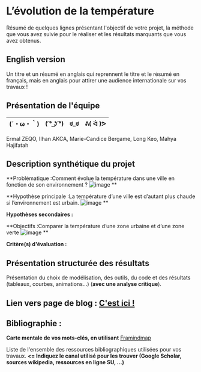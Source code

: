 # L’évolution de la température

Résumé de quelques lignes présentant l'objectif de votre projet, la méthode que vous avez suivie pour le réaliser et les résultats marquants que vous avez obtenus.

## English version

Un titre et un résumé en anglais qui reprennent le titre et le résumé en français, mais en anglais pour attirer une audience internationale sur vos travaux !

## Présentation de l'équipe

|(´・ω・｀)| ( ͡° ͜ʖ ͡°) | ಠ_ಠ | ᕕ( ᐛ )ᕗ |
|-----|--|--|--|
Ermal ZEQO, Ilhan AKCA, Marie-Candice Bergame, Long Keo, Mahya Hajifatah



## Description synthétique du projet

**Problématique :Comment évolue la température dans une ville en fonction de son environnement ?
![image](https://github.com/are-dynamic-2024-g6/environnements/assets/99696420/19ee5db4-5240-4898-9a0c-b2f6537b5dc8)
** 

**Hypothèse principale :La température d’une ville est d’autant plus chaude si l’environnement est urbain.
![image](https://github.com/are-dynamic-2024-g6/environnements/assets/99696420/1c791718-5981-4cd0-9165-359e9a72aa8d)
**

**Hypothèses secondaires :** 

**Objectifs :Comparer la température d’une zone urbaine et d’une zone verte
![image](https://github.com/are-dynamic-2024-g6/environnements/assets/99696420/a3bf4de9-de04-4378-b6e1-4db7628966ff)
**

**Critère(s) d'évaluation :**

## Présentation structurée des résultats

Présentation du choix de modélisation, des outils, du code et des résultats (tableaux, courbes, animations...) (**avec une analyse critique**).

## Lien vers page de blog : <a href="blog.html"> C'est ici ! </a>

## Bibliographie :

**Carte mentale de vos mots-clés, en utilisant** <a href="https://framindmap.org/mindmaps/index.html">Framindmap </a> 

Liste de l'ensemble des ressources bibliographiques utilisées pour vos travaux. **<= Indiquez le canal utilisé pour les trouver (Google Scholar, sources wikipedia, ressources en ligne SU, ...)**
